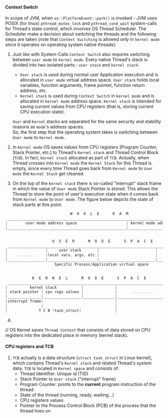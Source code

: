 #### Context Switch

In scope of JVM, when `os::PlatformEvent::park()` is invoked - JVM uses POSIX (for linux) `pthread_mutex_lock` and `pthread_cond_wait` system-calls for Thread's state control, which involves OS Thread Scheduler. The Scheduler make a decision about switching the threads and the following steps are taken (note that `Context Switching` is allowed only in `kernel mode` since it operates on operating system native threads):
1. Just like with System-Calls `Context Switch` also requires switching between `user mode` to `kernel mode`. Every native Thread's stack is divided into two isolated parts : `user stack` and `kernel stack`: 
   * `User stack` is used during normal user Application execution and is allocated in `user mode` virtual address space. `User stack` holds local variables, function arguments, frame pointer, function return address, etc.
   * `Kernel stack` is used during `Context Switch` in `kernel mode` and is allocated in `kernel mode` address space. `Kernel stack` is intended for saving current values from CPU registers (that is, storing current CPU execution state).     
   
   `User` and `Kernel` stacks are separated for the same security and stability reasons as `mode`'s address spaces.   
   So, the first step that the operating system takes is switching between `User mode` to `Kernel mode`. 
2. In `Kernel mode` OS saves values from CPU registers (Program Counter, Stack Pointer, etc.) to Thread's `Kernel stack` and Thread Control Block (`TCB`). In fact, `Kernel stack` allocated as part of `TCB`. Actually, when Thread crosses into `Kernel mode` the `Kernel Stack` for this Thread is empty, since every time Thread goes back from `Kernel mode` to `User mode` the `Kernel Stack` get cleaned.
3. On the top of the `Kernel stack` there is so-called "interrupt" stack frame in which the value of `User mode` Stack Pointer is stored. This allows the Thread to store the point of user's execution state when it comes back from `Kernel mode` to `User mode`. The figure below depicts the state of stack parts at this point.  
```C
                             W  H  O  L  E      R  A  M
 _________________________________________________________________________________
|        user mode address space                      | kernel mode address space |
|_____________________________________________________|___________________________|


                     U  S  E  R      M  O  D  E      S  P  A  C  E      
 _________________________________________________________________________________
|                 |     user stack       |                         |              | 
|     .......     |local vars, args, etc.|                         |    ......    |
|_________________|______________________|_________________________|______________| 
                      Specific Process/Application virtual space              

         
            K  E  R  N  E  L      M  O  D  E      S  P  A  C  E      
 _______________________________________________________________________
|          kernel stack           |              |                      |
| stack pointer | cpu regs values |              |       .........      |
|_______________|_________________|______________|______________________|
|interrupt frame|                                |
|               |                                | 
|              T C B (task_struct)               |             
```
4.  


// OS Kernel saves `Thread Context` that consists of data stored on CPU registers into the dedicated place in memory (kernel stack).

#### CPU registers and TCB

1. `TCB` actually is a data structure (`struct task_struct` in Linux kernel), which contains Thread's `Kernel stack` and related Thread's system data. `TCB` is located in `Kernel space` and consists of:
   * Thread Identifier: Unique id (TID)
   * Stack Pointer to `User stack` ("interrupt" frame)
   * Program Counter: points to the **current** program instruction of the thread
   * State of the thread (running, ready, waiting...)
   * CPU registers values
   * Pointer to the Process Control Block (PCB) of the process that the thread lives on
